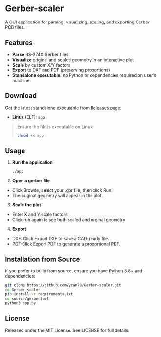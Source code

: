 # Gerber-scaler

A GUI application for parsing, visualizing, scaling, and exporting Gerber PCB files.

## Features

- **Parse** RS-274X Gerber files
- **Visualize** original and scaled geometry in an interactive plot
- **Scale** by custom X/Y factors
- **Export** to DXF and PDF (preserving proportions)
- **Standalone executable**: no Python or dependencies required on user’s machine

##  Download

Get the latest standalone executable from  [Releases page](https://github.com/ycan78/Gerber-scaler/releases):

- **Linux** (ELF): `app`


> Ensure the file is executable on Linux:
>
> ```bash
> chmod +x app
> ```

## Usage

1. **Run the application**
   ```bash
   ./app
   ```
2. **Open a gerber file**  
- Click Browse, select your .gbr file, then click Run.  
- The original geometry will appear in the plot.  
3. **Scale the plot**  
- Enter X and Y scale factors    
- Click run again to see both scaled and orginal geometry    
4. **Export**  
- DXF: Click Export DXF to save a CAD-ready file.    
- PDF:Click Export PDF to generate a proportional PDF.    

## Installation from Source
If you prefer to build from source, ensure you have Python 3.8+ and dependencies:
```bash
git clone https://github.com/ycan78/Gerber-scaler.git
cd Gerber-scaler
pip install -r requirements.txt
cd source/gerbertool
python3 app.py
```
## License
Released under the MIT License. See LICENSE for full details.



